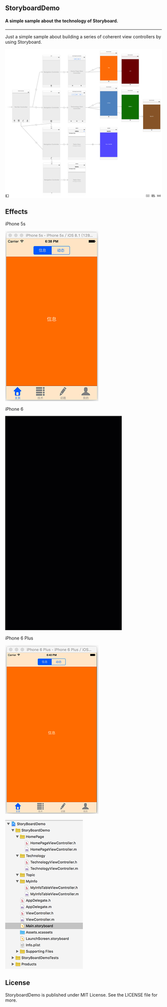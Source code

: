 ## StoryboardDemo

#### A simple sample about the technology of Storyboard.

------

Just a simple sample about building a series of coherent view controllers by using Storyboard.

 ![ScreenShot_Storyboard](https://github.com/KenmuHuang/StoryBoardDemo/blob/master/ScreenShot/ScreenShot_StoryboardBase.png)



## Effects

iPhone 5s

 ![ScreenShot_iPhone 5s](https://github.com/KenmuHuang/StoryBoardDemo/blob/master/ScreenShot/ScreenShot_iPhone%205s.png)

iPhone 6

 ![ScreenShot_iPhone 6](https://github.com/KenmuHuang/StoryBoardDemo/blob/master/ScreenShot/ScreenShot_iPhone%206.gif)

iPhone 6 Plus

 ![ScreenShot_iPhone 6 Plus](https://github.com/KenmuHuang/StoryBoardDemo/blob/master/ScreenShot/ScreenShot_iPhone%206%20Plus.png)



 ![ScreenShot_Project](https://github.com/KenmuHuang/StoryBoardDemo/blob/master/ScreenShot/ScreenShot_Project.png)



## License

StoryboardDemo is published under MIT License. See the LICENSE file for more.